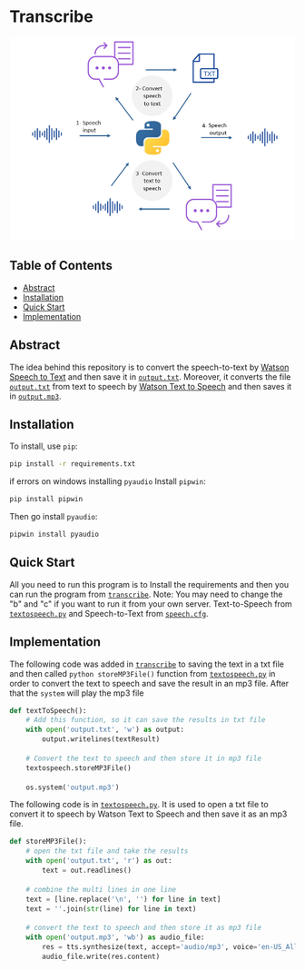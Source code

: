 # Transcribe

<!-- PROJECT IMAGE -->
<p align="center">
<img src="images/image.png" alt="image" width="500">
</p>

<!-- TABLE OF CONTENTS -->
## Table of Contents

* [Abstract](#abstract)
* [Installation](#installation)
* [Quick Start](#quick_start)
* [Implementation](#implementation)

<!-- ABSTRACT -->
## Abstract

The idea behind this repository is to convert the speech-to-text by [Watson Speech to Text](https://www.ibm.com/cloud/watson-speech-to-text) and then save it in [`output.txt`](https://github.com/MohammedAlosaimi/watson-streaming-stt/blob/master/watson-streaming-stt/output.txt). Moreover, it converts the file [`output.txt`](https://github.com/MohammedAlosaimi/watson-streaming-stt/blob/master/watson-streaming-stt/output.txt) from text to speech by [Watson Text to Speech](https://www.ibm.com/cloud/watson-text-to-speech) and then saves it in [`output.mp3`](https://github.com/MohammedAlosaimi/watson-streaming-stt/blob/master/watson-streaming-stt/output.mp3).

<!-- INSTALLATION -->
## Installation

To install, use `pip`: 

```bash
pip install -r requirements.txt
```
if errors on windows installing `pyaudio`
Install `pipwin`: 

```bash
pip install pipwin
```

Then go install `pyaudio`: 

```bash
pipwin install pyaudio
```

<!-- QUICK START -->
## Quick Start

All you need to run this program is to Install the requirements and then you can run the program from [`transcribe`](https://github.com/MohammedAlosaimi/watson-streaming-stt/blob/master/watson-streaming-stt/transcribe.py). Note: You may need to change the "b" and "c" if you want to run it from your own server. Text-to-Speech from [`textospeech.py`](https://github.com/MohammedAlosaimi/watson-streaming-stt/blob/master/watson-streaming-stt/textospeech.py) and Speech-to-Text from [`speech.cfg`](https://github.com/MohammedAlosaimi/watson-streaming-stt/blob/master/watson-streaming-stt/speech.cfg).

<!-- IMPLEMENTATION -->
## Implementation

The following code was added in [`transcribe`](https://github.com/MohammedAlosaimi/watson-streaming-stt/blob/master/watson-streaming-stt/transcribe.py) to saving the text in a txt file and then called ```python storeMP3File()``` function from [`textospeech.py`](https://github.com/MohammedAlosaimi/watson-streaming-stt/blob/master/watson-streaming-stt/textospeech.py) in order to convert the text to speech and save the result in an mp3 file. After that the `system` will play the mp3 file

```python
def textToSpeech():
    # Add this function, so it can save the results in txt file
    with open('output.txt', 'w') as output:
        output.writelines(textResult)
    
    # Convert the text to speech and then store it in mp3 file
    textospeech.storeMP3File()
    
    os.system('output.mp3')
```

The following code is in [`textospeech.py`](https://github.com/MohammedAlosaimi/watson-streaming-stt/blob/master/watson-streaming-stt/textospeech.py). It is used to open a txt file to convert it to speech by Watson Text to Speech and then save it as an mp3 file.

```python
def storeMP3File():
    # open the txt file and take the results
    with open('output.txt', 'r') as out:
        text = out.readlines()

    # combine the multi lines in one line
    text = [line.replace('\n', '') for line in text]
    text = ''.join(str(line) for line in text)

    # convert the text to speech and then store it as mp3 file
    with open('output.mp3', 'wb') as audio_file:
        res = tts.synthesize(text, accept='audio/mp3', voice='en-US_AllisonV3Voice').get_result()
        audio_file.write(res.content)
```
